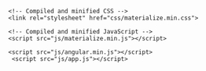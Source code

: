 
<html>
<head>
	<meta name="viewport" content="width=device-width, initial-scale=1">
	<link rel="stylesheet" href="css/icon.css">

    <!-- Compiled and minified CSS -->
    <link rel="stylesheet" href="css/materialize.min.css">

    <!-- Compiled and minified JavaScript -->
    <script src="js/materialize.min.js"></script>

    <script src="js/angular.min.js"></script>
     <script src="js/app.js"></script>
            
</head>
<body ng-app="chrome_app" ng-controller="popup_ctrl">
<div class="container" id="containerID">
         <style type="text/css">
         .green{
          background-color: #44bd32!important;
         }
                  .lightgreen{
          background-color: #2ecc71!important;
         }

                  .lightblue{
          background-color: #00a8ff!important;
         }

         </style>
         <div class="" id="mainID">
            <div id="page0">
               <div class="row">
                  <div class="card-panel  col s12 l6 offset-l3 center-align">
                     <span class="white-text">
                        <h5 id="title" style="color:#607d8b;"><strong>Freelancing Platform Calculator</strong></h5>
                     </span>
                  </div>
               </div>
               <div id="page1" class="">
                  <div class="row">
                     <div class="col s12 l6 offset-l3 bbs" id="form1" name="form1">
<!--  -->               
                        <a ng-click="upwork()" class=" btn-large green">Upwork</a>
                        <a ng-click="fiverr()" class="  btn-large lightgreen">Fiverr</a>
                         <a ng-click="freelancer()" class="btn-large lightblue">Freelancer</a>

                        <div id="container_fiverr" ng-show="mode==1">
                        <h4>  Fiverr Income Aim Calculator</h4>
                          <div class="row rm">
                           <div class="input-field">

                             <h5 for="f1" class="active">Minimum aim per month in USD</h5>
                              <input placeholder="0" id="f1" name="f1" type="number" class="validate" ng-model="aimpermonth" ng-change="change()">
                             
                           </div>
                        </div>


                        <div class="row rm">
                           <div class="input-field">
                                                          <h5 for="f1" class="active">Platform Fees(Percentage)</h5>
                              <input placeholder="0" id="f1" disabled name="f1" type="number" class="validate" ng-model="platformfees" >

                           </div>
                        </div>

                        <div class="row rm">
                           <div class="input-field">
                                                          <h5 for="f1" class="active">Minimum Charge Per Month(Earnings+Platform Fees)</h5>
                              <input placeholder="0" id="f1" disabled name="f1" type="number" class="validate" ng-model="minchargepermonth">

                           </div>
                        </div>

                                                <div class="row rm">
                           <div class="input-field">
                                                          <h5 for="f1" class="active">Minimum Charge Per Week(Earnings+Platform Fees)</h5>
                              <input placeholder="0" id="f1" disabled name="f1" type="number" class="validate" ng-model="minchargeperweek">

                           </div>
                        </div>


                          <div class="row rm">
                           <div class="input-field">
                                                          <h5 for="f1" class="active">Minimum Charge Per Day(Earnings+Platform Fees)</h5>
                              <input placeholder="0" id="f1" disabled name="f1" type="number" class="validate" ng-model="minchargeperday">

                           </div>
                        </div>
                   </div>





                  <div id="container_upwork" ng-show="mode==2">
                   <h4>Upwork Project Earnings Calculator</h4>

                          <div class="row rm">
                           <div class="input-field">
                             <h5  class="active">How much have you billed this specific client for previous projects in total</h5>
                            


                                    <select style="display:block!important" class="input-field" ng-model="client_billed" ng-change="feechange()">
                                      <option ng-selected value="1">Less than 500USD</option>
                                      <option value="2">More than 500USD Less Than 10 000USD</option>
                                      <option value="3">More than 10 000USD</option>
                                    </select>
                           </div>
                        </div>



                          <div class="row rm">
                           <div class="input-field">
                             <h5  class="active">How much do you want to earn(net) from the project</h5>
                              <input placeholder="0" id="f1" name="f1" type="number" class="validate" ng-model="projectaim" ng-change="upwork_change()">
                             
                           </div>
                        </div>


                        <div class="row rm">
                           <div class="input-field">
                              <h5  class="active">Platform Fees(Percentage)</h5>
                              <input placeholder="0" id="f1" disabled name="f1" type="number" class="validate" ng-model="platformfees" >

                           </div>
                        </div>

                        <div class="row rm">
                           <div class="input-field">
                              <h5 for="f1" class="active">How much you should charge client(Your Earnings+Platform Fees)</h5>
                              <input placeholder="0" id="f1" disabled name="f1" type="number" class="validate" ng-model="charge_upwork">

                           </div>
                        </div>
                   </div>






                                     <div id="container_upwork" ng-show="mode==3">
                   <h4>Freelancer Project Earnings Calculator</h4>
                          <div class="row rm">
                           <div class="input-field">
                             <h5 for="f1" class="active">How much do you want to earn(net) from the project</h5>
                              <input placeholder="0" id="f1" name="f1" type="number" class="validate" ng-model="projectaim" ng-change="freelancer_change()">
                             
                           </div>
                        </div>


                        <div class="row rm">
                           <div class="input-field">
                              <h5 for="f1" class="active">Platform Fees(Percentage)</h5>
                              <input placeholder="0" id="f1" disabled name="f1" type="number" class="validate" ng-model="platformfees" >

                           </div>
                        </div>

                        <div class="row rm">
                           <div class="input-field">
                              <h5 for="f1" class="active">How much you should charge client(Your Earnings+Platform Fees)</h5>
                              <input placeholder="0" id="f1" disabled name="f1" type="number" class="validate" ng-model="charge_freelancer">

                           </div>
                        </div>
                   </div>




                        <br>
                        <div class="row rm">
                           <div class=" right-align">
                            <!--   <button class="btn waves-effect waves-light  btn-large  teal lighten-2 " type="button" id="b1" name="b1"><b>Submit</b> </button> -->
                           </div>
                        </div>
                     </div>
                  </div>
                  <br>
               </div>
              
            </div>
            <br>    
         </div>
      </div>
      <script src="js/jquery.min.js">  </script>
      <script src="https://ajax.googleapis.com/ajax/libs/jqueryui/1.12.1/jquery-ui.min.js"> </script>
      <script src="https://cdnjs.cloudflare.com/ajax/libs/materialize/0.100.1/js/materialize.min.js"></script>
</body>
</html>
